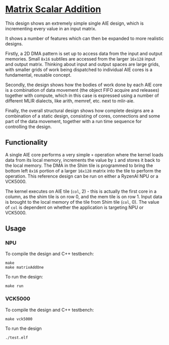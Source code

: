 <!---//===- README.md --------------------------*- Markdown -*-===//
//
// This file is licensed under the Apache License v2.0 with LLVM Exceptions.
// See https://llvm.org/LICENSE.txt for license information.
// SPDX-License-Identifier: Apache-2.0 WITH LLVM-exception
//
// Copyright (C) 2022, Advanced Micro Devices, Inc.
// 
//===----------------------------------------------------------------------===//-->

# <ins>Matrix Scalar Addition</ins>

This design shows an extremely simple single AIE design, which is incrementing every value in an input matrix.

It shows a number of features which can then be expanded to more realistic designs.  

Firstly, a 2D DMA pattern is set up to access data from the input and output memories. Small `8x16` subtiles are accessed from the larger `16x128` input and output matrix.  Thinking about input and output spaces are large grids, with smaller grids of work being dispatched to individual AIE cores is a fundamental, reusable concept.

Secondly, the design shows how the bodies of work done by each AIE core is a combination of data movement (the object FIFO acquire and releases) together with compute, which in this case is expressed using a number of different MLIR dialects, like arith, memref, etc. next to mlir-aie.

Finally, the overall structural design shows how complete designs are a combination of a static design, consisting of cores, connections and some part of the data movement, together with a run time sequence for controlling the design.

## Functionality

A single AIE core performs a very simple `+` operation where the kernel loads data from its local memory, increments the value by `1` and stores it back to the local memory. The DMA in the Shim tile is programmed to bring the bottom left `8x16` portion of a larger `16x128` matrix into the tile to perform the operation. This reference design can be run on either a RyzenAI NPU or a VCK5000.

The kernel executes on AIE tile (`col`, 2) - this is actually the first core in a column, as the shim tile is on row 0, and the mem tile is on row 1. Input data is brought to the local memory of the tile from Shim tile (`col`, 0). The value of `col` is dependent on whether the application is targeting NPU or VCK5000. 


## Usage

### NPU

To compile the design and C++ testbench:


```
make
make matrixAddOne
```

To run the design:

```
make run
```

### VCK5000

To compile the design and C++ testbench:
```
make vck5000
```

To run the design 

```
./test.elf
```
